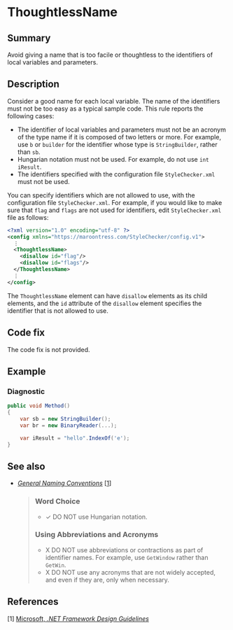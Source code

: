# ThoughtlessName

## Summary

Avoid giving a name that is too facile or thoughtless to the identifiers of
local variables and parameters.

## Description

Consider a good name for each local variable.
The name of the identifiers must not be too easy as a typical sample code.
This rule reports the following cases:

- The identifier of local variables and parameters must not be an acronym of
  the type name if it is composed of two letters or more. For example, use
  `b` or `builder` for the identifier whose type is `StringBuilder`,
  rather than `sb`.
- Hungarian notation must not be used. For example, do not use `int iResult`.
- The identifiers specified with the configuration file `StyleChecker.xml`
  must not be used.

You can specify identifiers which are not allowed to use,
with the configuration file `StyleChecker.xml`.
For example, if you would like to make sure that `flag` and `flags` are not
used for identifiers, edit `StyleChecker.xml` file as follows:

```xml
<?xml version="1.0" encoding="utf-8" ?>
<config xmlns="https://maroontress.com/StyleChecker/config.v1">
  ⋮
  <ThoughtlessName>
    <disallow id="flag"/>
    <disallow id="flags"/>
  </ThoughtlessName>
  ⋮
</config>
```

The `ThoughtlessName` element can have `disallow` elements
as its child elements,
and the `id` attribute of the `disallow` element specifies the identifier
that is not allowed to use.

## Code fix

The code fix is not provided.

## Example

### Diagnostic

```csharp
public void Method()
{
    var sb = new StringBuilder();
    var br = new BinaryReader(...);

    var iResult = "hello".IndexOf('e');
}
```

## See also

- [_General Naming Conventions_][general-naming-conventions]
  \[[1](#ref1)\]

  > ### Word Choice
  >
  > - ✓ DO NOT use Hungarian notation.
  >
  > ### Using Abbreviations and Acronyms
  >
  > - X DO NOT use abbreviations or contractions as part of identifier names.
  >   For example, use `GetWindow` rather than `GetWin`.
  > - X DO NOT use any acronyms that are not widely accepted, and even if
  >   they are, only when necessary.

## References

<a id="ref1"></a>
[1] [Microsoft, _.NET Framework Design Guidelines_][framework-design-guidelines-microsoft]

[framework-design-guidelines-microsoft]:
  https://docs.microsoft.com/en-us/dotnet/standard/design-guidelines/
[general-naming-conventions]:
  https://docs.microsoft.com/en-us/dotnet/standard/design-guidelines/general-naming-conventions
